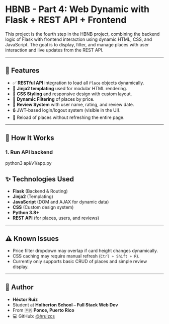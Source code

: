 # HBNB - Part 4: Web Dynamic with Flask + REST API + Frontend

This project is the fourth step in the HBNB project, combining the backend logic of Flask with frontend interaction using dynamic HTML, CSS, and JavaScript. The goal is to display, filter, and manage places with user interaction and live updates from the REST API.

---

## 📌 Features

- ✅ **RESTful API** integration to load all `Place` objects dynamically.
- 🧠 **Jinja2 templating** used for modular HTML rendering.
- 🎨 **CSS Styling** and responsive design with custom layout.
- 🔄 **Dynamic Filtering** of places by price.
- 💬 **Review System** with user name, rating, and review date.
- 🔒 JWT-based login/logout system (visible in the UI).
- 🔁 Reload of places without refreshing the entire page.
---

## 🚀 How It Works

### 1. Run API backend

python3 api/v1/app.py

## ✨ Technologies Used

- **Flask** (Backend & Routing)
- **Jinja2** (Templating)
- **JavaScript** (DOM and AJAX for dynamic data)
- **CSS** (Custom design system)
- **Python 3.8+**
- **REST API** (for places, users, and reviews)

---

## ⚠️ Known Issues

- Price filter dropdown may overlap if card height changes dynamically.
- CSS caching may require manual refresh (`Ctrl + Shift + R`).
- Currently only supports basic CRUD of places and simple review display.

---

## 🙌 Author

- **Héctor Ruiz**
- Student at **Holberton School – Full Stack Web Dev**
- From 🇵🇷 **Ponce, Puerto Rico**
- 💻 GitHub: [@hruizcs](https://github.com/hruizcs)



